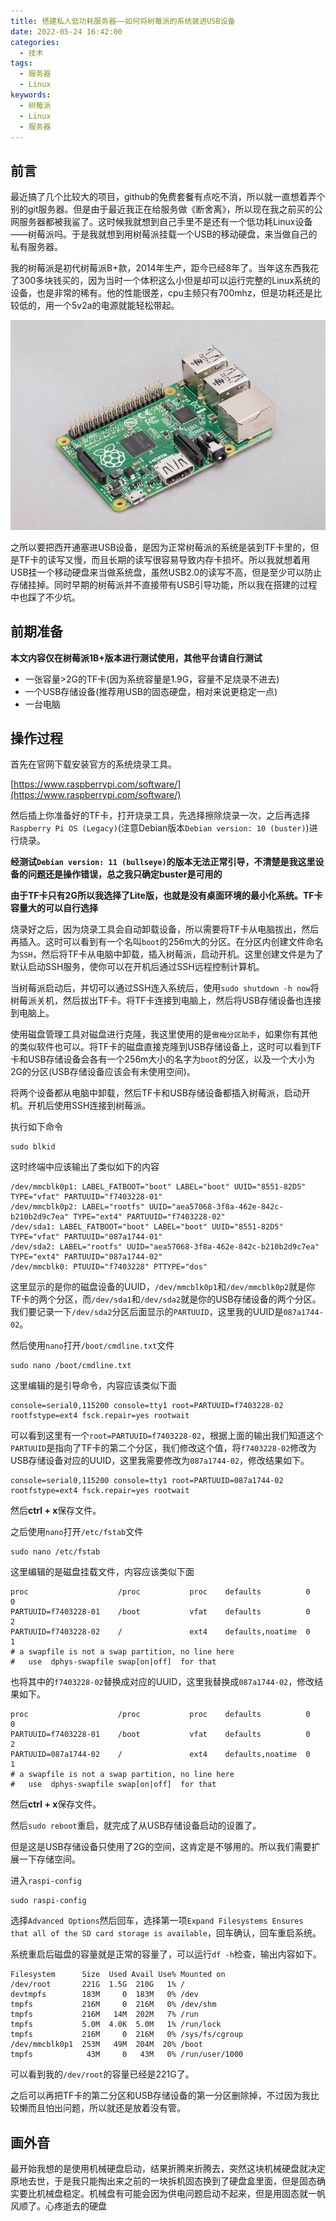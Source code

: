 ```yaml
---
title: 搭建私人低功耗服务器——如何将树莓派的系统装进USB设备
date: 2022-05-24 16:42:00
categories: 
  - 技术
tags:
  - 服务器
  - Linux
keywords: 
  - 树莓派
  - Linux
  - 服务器
---
```


## 前言

最近搞了几个比较大的项目，github的免费套餐有点吃不消，所以就一直想着弄个别的git服务器。但是由于最近我正在给服务做《断舍离》，所以现在我之前买的公网服务器都被我鲨了。这时候我就想到自己手里不是还有一个低功耗Linux设备——树莓派吗。于是我就想到用树莓派挂载一个USB的移动硬盘，来当做自己的私有服务器。

我的树莓派是初代树莓派B+款，2014年生产，距今已经8年了。当年这东西我花了300多块钱买的，因为当时一个体积这么小但是却可以运行完整的Linux系统的设备，也是非常的稀有。他的性能很差，cpu主频只有700mhz，但是功耗还是比较低的，用一个5v2a的电源就能轻松带起。

![](1.jpg)

之所以要把西开通塞进USB设备，是因为正常树莓派的系统是装到TF卡里的，但是TF卡的读写又慢，而且长期的读写很容易导致内存卡损坏。所以我就想着用USB挂一个移动硬盘来当做系统盘，虽然USB2.0的读写不高，但是至少可以防止存储挂掉。同时早期的树莓派并不直接带有USB引导功能，所以我在搭建的过程中也踩了不少坑。

## 前期准备

**本文内容仅在树莓派1B+版本进行测试使用，其他平台请自行测试**

 - 一张容量>2G的TF卡(因为系统容量是1.9G，容量不足烧录不进去)
 - 一个USB存储设备(推荐用USB的固态硬盘，相对来说更稳定一点)
 - 一台电脑

## 操作过程

首先在官网下载安装官方的系统烧录工具。

[https://www.raspberrypi.com/software/](https://www.raspberrypi.com/software/)

然后插上你准备好的TF卡，打开烧录工具，先选择擦除烧录一次，之后再选择`Raspberry Pi OS (Legacy)`(注意Debian版本`Debian version: 10 (buster)`)进行烧录。

**经测试`Debian version: 11 (bullseye)`的版本无法正常引导，不清楚是我这里设备的问题还是操作错误，总之我只确定buster是可用的**

**由于TF卡只有2G所以我选择了Lite版，也就是没有桌面环境的最小化系统。TF卡容量大的可以自行选择**

烧录好之后，因为烧录工具会自动卸载设备，所以需要将TF卡从电脑拔出，然后再插入。这时可以看到有一个名叫`boot`的256m大的分区。在分区内创建文件命名为`SSH`，然后将TF卡从电脑中卸载，插入树莓派，启动开机。这里创建文件是为了默认启动SSH服务，使你可以在开机后通过SSH远程控制计算机。

当树莓派启动后，并切可以通过SSH连入系统后，使用`sudo shutdown -h now`将树莓派关机，然后拔出TF卡。将TF卡连接到电脑上，然后将USB存储设备也连接到电脑上。

使用磁盘管理工具对磁盘进行克隆，我这里使用的是`傲梅分区助手`，如果你有其他的类似软件也可以。将TF卡的磁盘直接克隆到USB存储设备上，这时可以看到TF卡和USB存储设备会各有一个256m大小的名字为`boot`的分区，以及一个大小为2G的分区(USB存储设备应该会有未使用空间)。

将两个设备都从电脑中卸载，然后TF卡和USB存储设备都插入树莓派，启动开机。开机后使用SSH连接到树莓派。

执行如下命令
```shell
sudo blkid
```

这时终端中应该输出了类似如下的内容
```shell
/dev/mmcblk0p1: LABEL_FATBOOT="boot" LABEL="boot" UUID="8551-82D5" TYPE="vfat" PARTUUID="f7403228-01"
/dev/mmcblk0p2: LABEL="rootfs" UUID="aea57068-3f8a-462e-842c-b210b2d9c7ea" TYPE="ext4" PARTUUID="f7403228-02"
/dev/sda1: LABEL_FATBOOT="boot" LABEL="boot" UUID="8551-82D5" TYPE="vfat" PARTUUID="087a1744-01"
/dev/sda2: LABEL="rootfs" UUID="aea57068-3f8a-462e-842c-b210b2d9c7ea" TYPE="ext4" PARTUUID="087a1744-02"
/dev/mmcblk0: PTUUID="f7403228" PTTYPE="dos"
```
这里显示的是你的磁盘设备的UUID，`/dev/mmcblk0p1`和`/dev/mmcblk0p2`就是你TF卡的两个分区，而`/dev/sda1`和`/dev/sda2`就是你的USB存储设备的两个分区。我们要记录一下`/dev/sda2`分区后面显示的`PARTUUID`，这里我的UUID是`087a1744-02`。

然后使用`nano`打开`/boot/cmdline.txt`文件

```shell
sudo nano /boot/cmdline.txt
```

这里编辑的是引导命令，内容应该类似下面

```shell
console=serial0,115200 console=tty1 root=PARTUUID=f7403228-02 rootfstype=ext4 fsck.repair=yes rootwait
```

可以看到这里有一个`root=PARTUUID=f7403228-02`，根据上面的输出我们知道这个`PARTUUID`是指向了TF卡的第二个分区，我们修改这个值，将`f7403228-02`修改为USB存储设备对应的UUID，这里我需要修改为`087a1744-02`，修改结果如下。

```shell
console=serial0,115200 console=tty1 root=PARTUUID=087a1744-02 rootfstype=ext4 fsck.repair=yes rootwait
```

然后**ctrl + x**保存文件。

之后使用`nano`打开`/etc/fstab`文件

```shell
sudo nano /etc/fstab
```

这里编辑的是磁盘挂载文件，内容应该类似下面

```shell
proc                    /proc           proc    defaults          0       0
PARTUUID=f7403228-01    /boot           vfat    defaults          0       2
PARTUUID=f7403228-02    /               ext4    defaults,noatime  0       1
# a swapfile is not a swap partition, no line here
#   use  dphys-swapfile swap[on|off]  for that
```

也将其中的`f7403228-02`替换成对应的UUID，这里我替换成`087a1744-02`，修改结果如下。

```shell
proc                    /proc           proc    defaults          0       0
PARTUUID=f7403228-01    /boot           vfat    defaults          0       2
PARTUUID=087a1744-02    /               ext4    defaults,noatime  0       1
# a swapfile is not a swap partition, no line here
#   use  dphys-swapfile swap[on|off]  for that
```

然后**ctrl + x**保存文件。

然后`sudo reboot`重启，就完成了从USB存储设备启动的设置了。

但是这是USB存储设备只使用了2G的空间，这肯定是不够用的。所以我们需要扩展一下存储空间。

进入`raspi-config`

```shell
sudo raspi-config
```

选择`Advanced Options`然后回车，选择第一项`Expand Filesystems Ensures that all of the SD card storage is available`，回车确认，回车重启系统。

系统重启后磁盘的容量就是正常的容量了，可以运行`df -h`检查，输出内容如下。

```shell
Filesystem      Size  Used Avail Use% Mounted on
/dev/root       221G  1.5G  210G   1% /
devtmpfs        183M     0  183M   0% /dev
tmpfs           216M     0  216M   0% /dev/shm
tmpfs           216M   14M  202M   7% /run
tmpfs           5.0M  4.0K  5.0M   1% /run/lock
tmpfs           216M     0  216M   0% /sys/fs/cgroup
/dev/mmcblk0p1  253M   49M  204M  20% /boot
tmpfs            43M     0   43M   0% /run/user/1000
```
可以看到我的`/dev/root`的容量已经是221G了。

之后可以再把TF卡的第二分区和USB存储设备的第一分区删除掉，不过因为我比较懒而且怕出问题，所以就还是放着没有管。

## 画外音

最开始我想的是使用机械硬盘启动，结果折腾来折腾去，突然这块机械硬盘就决定原地去世，于是我只能掏出来之前的一块拆机固态换到了硬盘盒里面，但是固态确实要比机械盘稳定。机械盘有可能会因为供电问题启动不起来，但是用固态就一帆风顺了。<span class="YT-FOW">心疼逝去的硬盘</span>